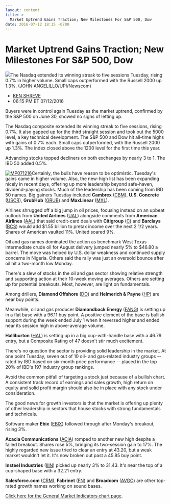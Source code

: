 ```yaml
---
layout: content
title: >-
  Market Uptrend Gains Traction; New Milestones For S&P 500, Dow
date: 2016-07-12 18:15 -0700
---
```



Market Uptrend Gains Traction; New Milestones For S&P 500, Dow
===============================================================


![](https://www.investors.com/wp-content/uploads/2016/07/BIGPIC-071216-newscom.jpg)The Nasdaq extended its winning streak to five sessions Tuesday, rising 0.7% in higher volume. Small caps outperformed with the Russell 2000 up 1.3%. (JOHN ANGELILLO/UPI/Newscom)



* [KEN SHREVE](https://www.investors.com/author/shrevek/ "Posts by KEN SHREVE")
* 06:15 PM ET 07/12/2016




Buyers were in control again Tuesday as the market uptrend, confirmed by the S&P 500 on June 30, showed no signs of letting up.


The Nasdaq composite extended its winning streak to five sessions, rising 0.7%. It also gapped up for the third straight session and took out the 5000 level, a key technical development. The S&P 500 and Dow hit all-time highs with gains of 0.7% each. Small caps outperformed, with the Russell 2000 up 1.3%. The index closed above the 1200 level for the first time this year.


Advancing stocks topped decliners on both exchanges by nearly 3 to 1. The IBD 50 added 0.5%.  

[![MP071216](https://www.investors.com/wp-content/uploads/2016/07/MP071216.jpg)](https://www.investors.com/stock-lists/ibd-50/ibd-50-performance/)Certainly, the bulls have reason to be optimistic. Tuesday's gains came in higher volume. Also, the new-high list has been expanding nicely in recent days, offering up more leadership beyond safe-haven, dividend-paying stocks. Much of the leadership has been coming from IBD 50 names. Big gainers Tuesday included **Cambrex** ([CBM](https://research.investors.com/quote.aspx?symbol=CBM)), **U.S. Concrete** ([USCR](https://research.investors.com/quote.aspx?symbol=USCR)), **GrubHub** ([GRUB](https://research.investors.com/quote.aspx?symbol=GRUB)) and **MaxLinear** ([MXL](https://research.investors.com/quote.aspx?symbol=MXL)).


Airlines shrugged off a big jump in oil prices, focusing instead on an upbeat outlook from **United Airlines** ([UAL](https://research.investors.com/quote.aspx?symbol=UAL)) alongside comments from **American Airlines** ([AAL](https://research.investors.com/quote.aspx?symbol=AAL)) that said credit-card deals with **Citigroup** ([C](https://research.investors.com/quote.aspx?symbol=C)) and **Barclays** ([BCS](https://research.investors.com/quote.aspx?symbol=BCS)) would add $1.55 billion to pretax income over the next 2 1/2 years. Shares of American vaulted 11%. United soared 9%.


Oil and gas names dominated the action as benchmark West Texas intermediate crude oil for August delivery jumped nearly 5% to $46.80 a barrel. The move was helped by U.S. dollar weakness and continued supply concerns in Nigeria. Others said the rally was just an oversold bounce after oil hit a two-month low Monday.


There's a slew of stocks in the oil and gas sector showing relative strength and supporting action at their 10-week moving averages. Others are setting up for potential breakouts. Most, however, are light on fundamentals.


Among drillers, **Diamond Offshore** ([DO](https://research.investors.com/quote.aspx?symbol=DO)) and **Helmerich & Payne** ([HP](https://research.investors.com/quote.aspx?symbol=HP)) are near buy points.


Meanwhile, oil and gas producer **Diamondback Energy** ([FANG](https://research.investors.com/quote.aspx?symbol=FANG)) is setting up in a flat base with a 96.11 buy point. A positive element of the base is bullish support during the week ended July 1 when it reversed higher and ended near its session high in above-average volume.


**Halliburton** ([HAL](https://research.investors.com/quote.aspx?symbol=HAL)) is setting up in a big cup-with-handle base with a 46.79 entry, but a Composite Rating of 47 doesn't stir much excitement.


There's no question the sector is providing solid leadership in the market. At one point Tuesday, seven out of 10 oil- and gas-related industry groups -- rated by IBD based on six-month price performance -- placed in the top 20% of IBD's 197 industry group rankings.


Avoid the common pitfall of targeting a stock just because of a bullish chart. A consistent track record of earnings and sales growth, high return on equity and solid profit margin should also be in place with any stock under consideration.


The good news for growth investors is that the market is offering up plenty of other leadership in sectors that house stocks with strong fundamentals and technicals.


Software maker **Ebix** ([EBIX](https://research.investors.com/quote.aspx?symbol=EBIX)) followed through after Monday's breakout, rising 3%.


**Acacia Communications** ([ACIA](https://research.investors.com/quote.aspx?symbol=ACIA)) romped to another new high despite a failed breakout. Shares rose 5%, bringing its two-session gain to 17%. The highly regarded new issue tried to clear an entry at 43.20, but a weak market wouldn't let it. It's now broken out past a 45.85 buy point.


**Insteel Industries** ([IIIN](https://research.investors.com/quote.aspx?symbol=IIIN)) picked up nearly 3% to 31.43. It's near the top of a cup-shaped base with a 32.21 entry.


**Salesforce.com** ([CRM](https://research.investors.com/quote.aspx?symbol=CRM)), **Fabrinet** ([FN](https://research.investors.com/quote.aspx?symbol=FN)) and **Broadcom** ([AVGO](https://research.investors.com/quote.aspx?symbol=AVGO)) are other top-rated growth names working on sound bases.


[Click here for the General Market Indicators chart page](https://www.investors.com/wp-content/uploads/2016/07/IBD1207153624GMI.pdf).




